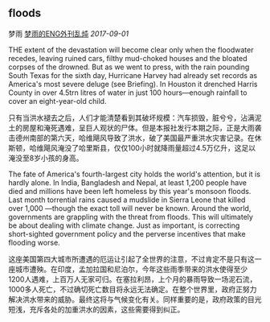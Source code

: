 ## floods

梦雨 [梦雨的ENG外刊乱炖](javascript:void(0);) *2017-09-01*

THE extent of the devastation will become clear only when the floodwater recedes, leaving ruined cars, filthy mud-choked houses and the bloated corpses of the drowned. But as we went to press, with the rain pounding South Texas for the sixth day, Hurricane Harvey had already set records as America's most severe deluge (see Briefing). In Houston it drenched Harris County in over 4.5trn litres of water in just 100 hours—enough rainfall to cover an eight-year-old child.

只有当洪水褪去之后，人们才能清楚看到其破坏规模：汽车损毁，脏兮兮，沾满泥土的房屋和淹死遇难，呈巨人观状的尸体。但是本报社发行本期之际，正是大雨袭击德州南部的第六天，哈维飓风导致了洪水，破了美国最严重洪水灾害记录。在休斯顿，哈维飓风淹没了哈里斯县，仅仅100小时就降雨量超过4.5万亿升，这足以淹没至8岁小孩的身高。

The fate of America's fourth-largest city holds the world's attention, but it is hardly alone. In India, Bangladesh and Nepal, at least 1,200 people have died and millions have been left homeless by this year's monsoon floods. Last month torrential rains caused a mudslide in Sierra Leone that killed over 1,000 —though the exact toll will never be known. Around the world, governments are grappling with the threat from floods. This will ultimately be about dealing with climate change. Just as important, is correcting short-sighted government policy and the perverse incentives that make flooding worse.

这座美国第四大城市所遭遇的厄运让引起了全世界的注意，不过肯定不是只有这一座城市遭殃。在印度，孟加拉国和尼泊尔，今年这些雨季带来的洪水使得至少1200人遇难，上百万人无家可归。在塞拉利昂，上个月的暴雨导致一场泥石流，1000多人死亡，不过确切死亡数目将永远无法确定。在整个世界里，政府正努力解决洪水带来的威胁。最终这将与气候变化有关。同样重要的是，政府政策的目光短浅，充斥各处的加重洪水的因素，这些需要得到纠正。







